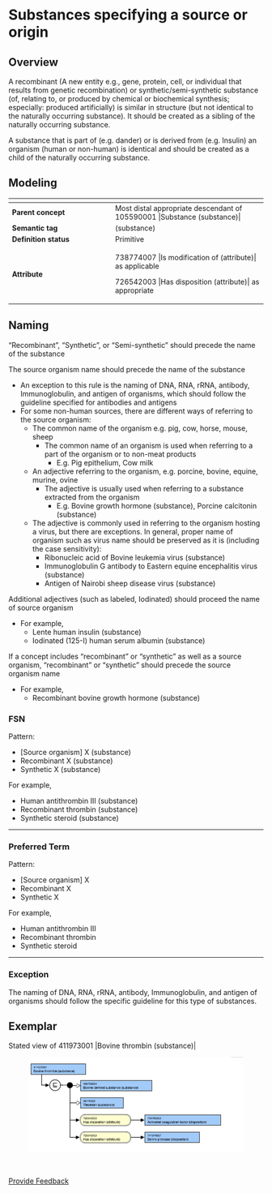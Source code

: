 # Substances specifying a source or origin

## Overview

A recombinant (A new entity e.g., gene, protein, cell, or individual that results from genetic recombination) or synthetic/semi-synthetic substance (of, relating to, or produced by chemical or biochemical synthesis; especially: produced artificially) is similar in structure (but not identical to the naturally occurring substance). It should be created as a sibling of the naturally occurring substance.

A substance that is part of (e.g. dander) or is derived from (e.g. Insulin) an organism (human or non-human) is identical and should be created as a child of the naturally occurring substance.

## Modeling

<table data-header-hidden><thead><tr><th width="189.71875"></th><th></th></tr></thead><tbody><tr><td><strong>Parent concept</strong></td><td>Most distal appropriate descendant of 105590001 |Substance (substance)|</td></tr><tr><td><strong>Semantic tag</strong></td><td>(substance)</td></tr><tr><td><strong>Definition status</strong></td><td>Primitive</td></tr><tr><td><strong>Attribute</strong></td><td><p>738774007 |Is modification of (attribute)| as applicable</p><p>726542003 |Has disposition (attribute)| as appropriate</p></td></tr></tbody></table>

## Naming

“Recombinant”, “Synthetic”, or “Semi-synthetic” should precede the name of the substance

The source organism name should precede the name of the substance

* An exception to this rule is the naming of DNA, RNA, rRNA, antibody, Immunoglobulin, and antigen of organisms, which should follow the guideline specified for antibodies and antigens
* For some non-human sources, there are different ways of referring to the source organism:
  * The common name of the organism e.g. pig, cow, horse, mouse, sheep
    * The common name of an organism is used when referring to a part of the organism or to non-meat products
      * E.g. Pig epithelium, Cow milk
  * An adjective referring to the organism, e.g. porcine, bovine, equine, murine, ovine
    * The adjective is usually used when referring to a substance extracted from the organism
      * E.g. Bovine growth hormone (substance), Porcine calcitonin (substance)
  * The adjective is commonly used in referring to the organism hosting a virus, but there are exceptions. In general, proper name of organism such as virus name should be preserved as it is (including the case sensitivity):
    * Ribonucleic acid of Bovine leukemia virus (substance)
    * Immunoglobulin G antibody to Eastern equine encephalitis virus (substance)
    * Antigen of Nairobi sheep disease virus (substance)

Additional adjectives (such as labeled, Iodinated) should proceed the name of source organism

* For example,
  * Lente human insulin (substance)
  * Iodinated (125-I) human serum albumin (substance)

If a concept includes “recombinant” or “synthetic” as well as a source organism, “recombinant” or “synthetic” should precede the source organism name

* For example,
  * Recombinant bovine growth hormone (substance)

### FSN

Pattern:

* \[Source organism] X (substance)
* Recombinant X (substance)
* Synthetic X (substance)

For example,

* Human antithrombin III (substance)
* Recombinant thrombin (substance)
* Synthetic steroid (substance)

***

### Preferred Term

Pattern:

* \[Source organism] X
* Recombinant X
* Synthetic X

For example,

* Human antithrombin III
* Recombinant thrombin
* Synthetic steroid

***

### Exception

The naming of DNA, RNA, rRNA, antibody, Immunoglobulin, and antigen of organisms should follow the specific guideline for this type of substances.

## Exemplar

Stated view of 411973001 |Bovine thrombin (substance)|

<figure><img src="../../../../../../.gitbook/assets/image (156).png" alt=""><figcaption></figcaption></figure>

<figure><img src="../../../../../../authoring/substance/images/174691625.png" alt=""><figcaption></figcaption></figure>






<a href="https://docs.google.com/forms/d/e/1FAIpQLScTmbZIf0UEQwYDkY27EEWBkaiYkHSbR0_9DmFrMLXoQLyL7Q/viewform?usp=pp_url&entry.1767247133=SCT+Editorial+Guide&entry.670899847=Substances%20specifying%20a%20source%20or%20origin" class="button primary">Provide Feedback</a>
